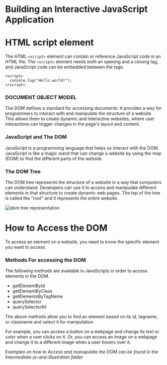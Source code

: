 Building an Interactive JavaScript Application
=================================================

 HTML script element
========================
The HTML `<script>` element can contain or reference JavaScript code in an HTML file. 
The `<script>` element needs both an opening and a closing tag, and JavaScript code 
can be embedded between the tags.

```
<script>
  console.log("Hello world!");
</script>
```

### DOCUMENT OBJECT MODEL

The DOM defines a standard for accessing documents:
It provides a way for programmers to interact with and 
manipulate the structure of a website. This allows them to create 
dynamic and interactive websites, where user interactions can trigger 
changes in the page's layout and content.

### JavaScript and The DOM
JavaScript is a programming language that helps us interact with the DOM.
JavaScript is like a magic wand that can change a website by 
using the map (DOM) to find the different parts of the website.

### The DOM Tree
The DOM tree represents the structure of a website in a way that 
computers can understand. Developers can use it to access and manipulate 
different elements in that structure to create dynamic web pages.
The top of the tree is called the "root" and it represents the entire website.

![dom tree representation](https://www.freecodecamp.org/news/content/images/2023/01/DOM-tree-5.png)


How to Access the DOM
======================
To access an element on a website, you need to know the 
specific element you want to access.

### Methods For accessing the DOM
The following methods are available in JavaScripts in order 
to access elements in the DOM.
* getElementById
* getElementByClass 
* getElementsByTagName
* querySelector 
* querySelectorAll

The above methods allow you to find an element based on its id, tagname, 
or classname and select it for manipulation.

For example, you can access a button on a webpage and change its text or 
color when a user clicks on it. Or, you can access an image on a webpage 
and change it to a different image when a user hovers over it.


*Examples on how to Access and manupulate the DOM can be found in the
Intermediate-js-and-illustration folder*  